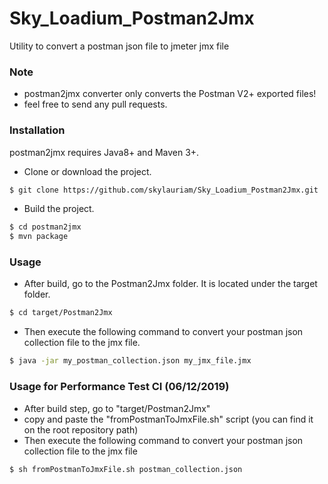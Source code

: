 # Sky_Loadium_Postman2Jmx
Utility to convert a postman json file to jmeter jmx file

### Note

- postman2jmx converter only converts the Postman V2+ exported files!
- feel free to send any pull requests.

### Installation

postman2jmx requires Java8+ and Maven 3+.

- Clone or download the project.
```sh
$ git clone https://github.com/skylauriam/Sky_Loadium_Postman2Jmx.git
```
- Build the project.
```sh
$ cd postman2jmx
$ mvn package
```

### Usage

- After build, go to the Postman2Jmx folder. It is located under the target folder.
```sh
$ cd target/Postman2Jmx
```
- Then execute the following command to convert your postman json collection file to the jmx file.
```sh
$ java -jar my_postman_collection.json my_jmx_file.jmx
```

### Usage for Performance Test CI (06/12/2019)

- After build step, go to "target/Postman2Jmx"
- copy and paste the "fromPostmanToJmxFile.sh" script (you can find it on the root repository path)
- Then execute the following command to convert your postman json collection file to the jmx file
```sh
$ sh fromPostmanToJmxFile.sh postman_collection.json
```
